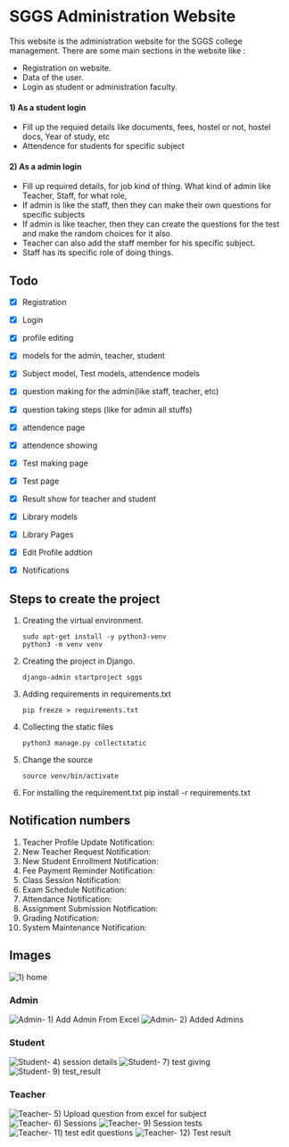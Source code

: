 # SGGS Administration Website
This website is the administration website for the SGGS college management. There are some main sections in the website like :
- Registration on website.
- Data of the user.
- Login as student or administration faculty.

#### 1) As a student login
- Fill up the requied details like documents, fees, hostel or not, hostel docs, Year of study, etc
- Attendence for students for specific subject

#### 2) As a admin login
- Fill up required details, for job kind of thing. What kind of admin like Teacher, Staff, for what role, 
- If admin is like the staff, then they can make their own questions for specific subjects
- If admin is like teacher, then they can create the questions for the test and make the random choices for it also.
- Teacher can also add the staff member for his specific subject.
- Staff has its specific role of doing things.

## Todo
- [x] Registration
- [x] Login     
- [x] profile editing
- [x] models for the admin, teacher, student
- [x] Subject model, Test models, attendence models
- [x] question making for the admin(like staff, teacher, etc)
- [x] question taking steps (like for admin all stuffs)
- [x] attendence page
- [x] attendence showing
- [x] Test making page
- [x] Test page
- [x] Result show for teacher and student
- [x] Library models
- [x] Library Pages 
- [x] Edit Profile addtion
- [x] Notifications



## Steps to create the project
1) Creating the virtual environment.
    ```
    sudo apt-get install -y python3-venv
    python3 -m venv venv
    ````
2) Creating the project in Django.
    ```
    django-admin startproject sggs
    ```
3) Adding requirements in requirements.txt
    ```
    pip freeze > requirements.txt
    ```
4) Collecting the static files
    ```
    python3 manage.py collectstatic
    ```
5) Change the source 
    ```
    source venv/bin/activate
    ```

6) For installing the requirement.txt
    pip install -r requirements.txt

## Notification numbers
1) Teacher Profile Update Notification:  
2) New Teacher Request Notification:  
3) New Student Enrollment Notification:  
4) Fee Payment Reminder Notification:  
5) Class Session Notification:  
6) Exam Schedule Notification:  
7) Attendance Notification:  
8) Assignment Submission Notification:  
9) Grading Notification: 
10) System Maintenance Notification:

## Images
![1) home](./Images/1\)%20home.png)
### Admin
![Admin- 1) Add Admin From Excel](./Images/Admin-%201\)%20Add%20Admin%20From%20Excel.png)
![Admin- 2) Added Admins](./Images/Admin-%202\)%20Added%20Admins.png)
### Student
![Student- 4) session details](./Images/Student-%204\)%20session%20details.png)
![Student- 7) test giving](./Images/Student-%207\)%20test%20giving.png)
![Student- 9) test_result](./Images/Student-%209\)%20test_result.png)
### Teacher
![Teacher- 5) Upload question from excel for subject](./Images/Teacher-%205\)%20Upload%20question%20from%20excel%20for%20subject.png)
![Teacher- 6) Sessions](./Images/Teacher-%206\)%20Sessions.png)
![Teacher- 9) Session tests](./Images/Teacher-%209\)%20Session%20tests.png)
![Teacher- 11) test edit questions](./Images/Teacher-%2011\)%20test%20edit%20questions.png)
![Teacher- 12) Test result](./Images/Teacher-%2012\)%20Test%20result.png)
